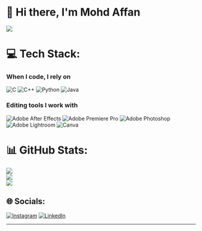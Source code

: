 # 👋 Hi there, I'm Mohd Affan

[![](https://visitcount.itsvg.in/api?id=mxhdaffan&icon=0&color=0)](https://visitcount.itsvg.in)

# 💻 Tech Stack:
### When I code, I rely on
![C](https://img.shields.io/badge/c-%2300599C.svg?style=for-the-badge&logo=c&logoColor=white) ![C++](https://img.shields.io/badge/c++-%2300599C.svg?style=for-the-badge&logo=c%2B%2B&logoColor=white) ![Python](https://img.shields.io/badge/python-3670A0?style=for-the-badge&logo=python&logoColor=ffdd54) ![Java](https://img.shields.io/badge/java-%23ED8B00.svg?style=for-the-badge&logo=openjdk&logoColor=white) 

### Editing tools I work with 
![Adobe After Effects](https://img.shields.io/badge/Adobe%20After%20Effects-9999FF.svg?style=for-the-badge&logo=Adobe%20After%20Effects&logoColor=white) ![Adobe Premiere Pro](https://img.shields.io/badge/Adobe%20Premiere%20Pro-9999FF.svg?style=for-the-badge&logo=Adobe%20Premiere%20Pro&logoColor=white) ![Adobe Photoshop](https://img.shields.io/badge/adobe%20photoshop-%2331A8FF.svg?style=for-the-badge&logo=adobe%20photoshop&logoColor=white) ![Adobe Lightroom](https://img.shields.io/badge/Adobe%20Lightroom-31A8FF.svg?style=for-the-badge&logo=Adobe%20Lightroom&logoColor=white) ![Canva](https://img.shields.io/badge/Canva-%2300C4CC.svg?style=for-the-badge&logo=Canva&logoColor=white)

# 📊 GitHub Stats:
![](https://github-readme-stats.vercel.app/api?username=mxhdaffan&theme=dark&hide_border=false&include_all_commits=false&count_private=false)<br/>
![](https://github-readme-streak-stats.herokuapp.com/?user=mxhdaffan&theme=dark&hide_border=false)<br/>
![](https://github-readme-stats.vercel.app/api/top-langs/?username=mxhdaffan&theme=dark&hide_border=false&include_all_commits=false&count_private=false&layout=compact)

## 🌐 Socials:
[![Instagram](https://img.shields.io/badge/Instagram-%23E4405F.svg?logo=Instagram&logoColor=white)](https://instagram.com/mxhdaffan) [![LinkedIn](https://img.shields.io/badge/LinkedIn-%230077B5.svg?logo=linkedin&logoColor=white)](https://linkedin.com/in/mxhdaffan) 

---


<!-- Proudly created with GPRM ( https://gprm.itsvg.in ) -->
